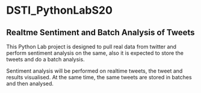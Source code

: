 # DSTI_PythonLabS20


## Realtme Sentiment and Batch Analysis of Tweets
This Python Lab project is designed to pull real data from twitter and perform sentiment analysis on the same, also it is expected to store the tweets and do a batch analysis. 


Sentiment analysis will be performed on realtime tweets, the tweet and results visualised.  At the same time, the same tweets are stored in batches and then analysed.
